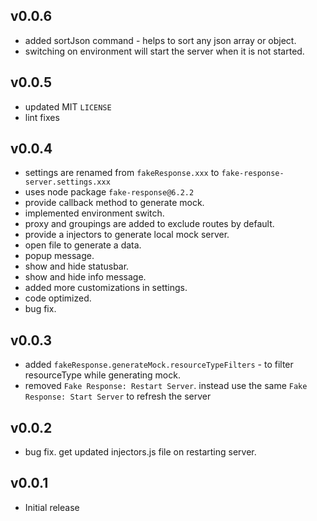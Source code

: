 ## v0.0.6

  - added sortJson command - helps to sort any json array or object.
  - switching on environment will start the server when it is not started.

## v0.0.5

- updated MIT `LICENSE`
- lint fixes

## v0.0.4

- settings are renamed from `fakeResponse.xxx` to `fake-response-server.settings.xxx`
- uses node package `fake-response@6.2.2`
- provide callback method to generate mock.
- implemented environment switch.
- proxy and groupings are added to exclude routes by default.
- provide a injectors to generate local mock server.
- open file to generate a data.
- popup message.
- show and hide statusbar.
- show and hide info message.
- added more customizations in settings.
- code optimized.
- bug fix.

## v0.0.3

- added `fakeResponse.generateMock.resourceTypeFilters` - to filter resourceType while generating mock.
- removed `Fake Response: Restart Server`. instead use the same `Fake Response: Start Server` to refresh the server

## v0.0.2

- bug fix. get updated injectors.js file on restarting server.

## v0.0.1

- Initial release
